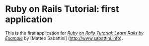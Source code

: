 # Ruby on Rails Tutorial: first application

This is the first application for 
[*Ruby on Rails Tutorial: Learn Rails by Example*](http://railstutorial.org/)
by [Matteo Sabattini] (http://www.sabattini.info).
